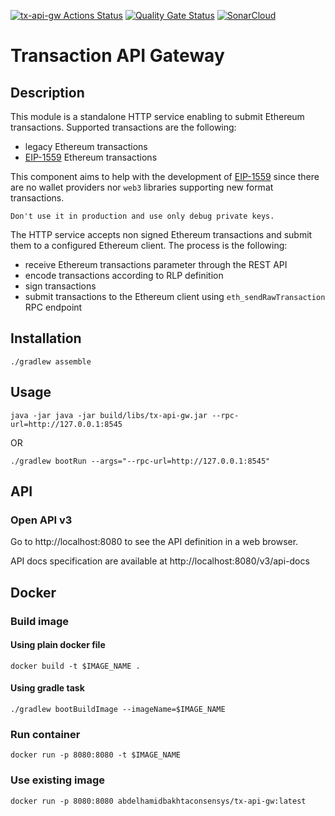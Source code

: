 [![tx-api-gw Actions Status](https://github.com/abdelhamidbakhta/tx-api-gw/workflows/tx-api-gw-ci/badge.svg)](https://github.com/abdelhamidbakhta/tx-api-gw/actions)
[![Quality Gate Status](https://sonarcloud.io/api/project_badges/measure?project=abdelhamidbakhta_tx-api-gw&metric=alert_status)](https://sonarcloud.io/dashboard?id=abdelhamidbakhta_tx-api-gw)
[![SonarCloud](https://sonarcloud.io/images/project_badges/sonarcloud-white.svg)](https://sonarcloud.io/dashboard?id=abdelhamidbakhta_tx-api-gw)
# Transaction API Gateway

## Description

This module is a standalone HTTP service enabling to submit Ethereum transactions.
Supported transactions are the following:
- legacy Ethereum transactions
- [EIP-1559](https://eips.ethereum.org/EIPS/eip-1559) Ethereum transactions

This component aims to help with the development of [EIP-1559](https://eips.ethereum.org/EIPS/eip-1559) since there are no wallet providers nor `web3` libraries supporting new format transactions.

`Don't use it in production and use only debug private keys.`

The HTTP service accepts non signed Ethereum transactions and submit them to a configured Ethereum client.
The process is the following:
- receive Ethereum transactions parameter through the REST API
- encode transactions according to RLP definition
- sign transactions
- submit transactions to the Ethereum client using `eth_sendRawTransaction` RPC endpoint

## Installation

```shell script
./gradlew assemble
```

## Usage

```shell script
java -jar java -jar build/libs/tx-api-gw.jar --rpc-url=http://127.0.0.1:8545
```

OR

```shell script
./gradlew bootRun --args="--rpc-url=http://127.0.0.1:8545"
```

## API

### Open API v3

Go to http://localhost:8080 to see the API definition in a web browser.

API docs specification are available at http://localhost:8080/v3/api-docs

## Docker

### Build image

#### Using plain docker file
```shell script
docker build -t $IMAGE_NAME .
```

#### Using gradle task
```shell script
./gradlew bootBuildImage --imageName=$IMAGE_NAME
```

### Run container

```shell script
docker run -p 8080:8080 -t $IMAGE_NAME
```

### Use existing image

```shell script
docker run -p 8080:8080 abdelhamidbakhtaconsensys/tx-api-gw:latest
```